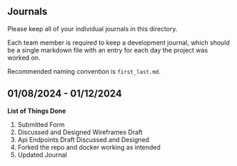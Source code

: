 ## Journals

Please keep all of your individual journals in this directory.

Each team member is required to keep a development journal, which should be a single markdown file with an entry for each day the project was worked on.

Recommended naming convention is `first_last.md`.



## 01/08/2024 - 01/12/2024
  **List of Things Done**
  1. Submitted Form
  2. Discussed and Designed Wireframes Draft
  3. Api Endpoints Draft Discussed and Designed
  4. Forked the repo and docker working as intended
  5. Updated Journal
  
  

